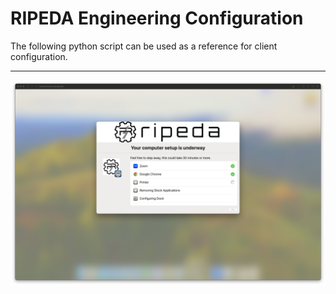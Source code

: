 # RIPEDA Engineering Configuration

The following python script can be used as a reference for client configuration.

----------

![](Assets/Screenshot/Progress.png)